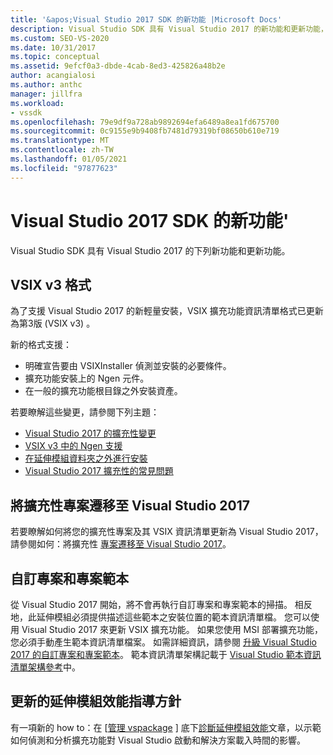 ```yaml
---
title: '&apos;Visual Studio 2017 SDK 的新功能 |Microsoft Docs'
description: Visual Studio SDK 具有 Visual Studio 2017 的新功能和更新功能，包括更新的 VSIX 版本3格式。
ms.custom: SEO-VS-2020
ms.date: 10/31/2017
ms.topic: conceptual
ms.assetid: 9efcf0a3-dbde-4cab-8ed3-425826a48b2e
author: acangialosi
ms.author: anthc
manager: jillfra
ms.workload:
- vssdk
ms.openlocfilehash: 79e9df9a728ab9892694efa6489a8ea1fd675700
ms.sourcegitcommit: 0c9155e9b9408fb7481d79319bf08650b610e719
ms.translationtype: MT
ms.contentlocale: zh-TW
ms.lasthandoff: 01/05/2021
ms.locfileid: "97877623"
---
```

# <a name="what39s-new-in-the-visual-studio-2017-sdk"></a>Visual Studio 2017 SDK 的新功能&#39;

Visual Studio SDK 具有 Visual Studio 2017 的下列新功能和更新功能。

## <a name="vsix-v3-format"></a>VSIX v3 格式

為了支援 Visual Studio 2017 的新輕量安裝，VSIX 擴充功能資訊清單格式已更新為第3版 (VSIX v3) 。

新的格式支援：

* 明確宣告要由 VSIXInstaller 偵測並安裝的必要條件。
* 擴充功能安裝上的 Ngen 元件。
* 在一般的擴充功能根目錄之外安裝資產。

若要瞭解這些變更，請參閱下列主題：

* [Visual Studio 2017 的擴充性變更](breaking-changes-2017.md)
* [VSIX v3 中的 Ngen 支援](ngen-support.md)
* [在延伸模組資料夾之外進行安裝](set-install-root.md)
* [Visual Studio 2017 擴充性的常見問題](faq-2017.md)

## <a name="migrate-extensibility-project-to-visual-studio-2017"></a>將擴充性專案遷移至 Visual Studio 2017

若要瞭解如何將您的擴充性專案及其 VSIX 資訊清單更新為 Visual Studio 2017，請參閱如何：將擴充性 [專案遷移至 Visual Studio 2017](how-to-migrate-extensibility-projects-to-visual-studio-2017.md)。

## <a name="custom-project-and-item-templates"></a>自訂專案和專案範本

從 Visual Studio 2017 開始，將不會再執行自訂專案和專案範本的掃描。 相反地，此延伸模組必須提供描述這些範本之安裝位置的範本資訊清單檔。 您可以使用 Visual Studio 2017 來更新 VSIX 擴充功能。 如果您使用 MSI 部署擴充功能，您必須手動產生範本資訊清單檔案。 如需詳細資訊，請參閱 [升級 Visual Studio 2017 的自訂專案和專案範本](../extensibility/upgrading-custom-project-and-item-templates-for-visual-studio-2017.md)。 範本資訊清單架構記載于 [Visual Studio 範本資訊清單架構參考](../extensibility/visual-studio-template-manifest-schema-reference.md)中。

## <a name="updated-extension-performance-guidelines"></a>更新的延伸模組效能指導方針

有一項新的 how to：在 [[管理 vspackage](managing-vspackages.md) ] 底下[診斷延伸模組效能](how-to-diagnose-extension-performance.md)文章，以示範如何偵測和分析擴充功能對 Visual Studio 啟動和解決方案載入時間的影響。
